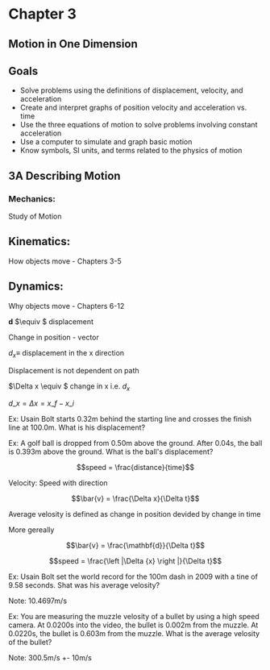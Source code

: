 # Chapter 3
## Motion in One Dimension



## Goals

- Solve problems using the definitions of displacement, velocity, and acceleration
- Create and interpret graphs of position velocity and acceleration vs. time 
- Use the three equations of motion to solve problems involving constant acceleration 
- Use a computer to simulate and graph basic motion
- Know symbols, SI units, and terms related to the physics of motion 



## **3A** Describing Motion



### Mechanics:

Study of Motion  <!-- .element: class="fragment"-->



## Kinematics:

How objects move - Chapters 3-5  <!-- .element: class="fragment"-->



## Dynamics:

Why objects move - Chapters 6-12  <!-- .element: class="fragment"-->



**d** $\equiv $ displacement

Change in position - vector 



$d_{x} \equiv$ displacement in the x direction


Displacement is not dependent on path



$\Delta x \equiv $ change in x i.e. $d_{x}$

$d\_{x} = \Delta x = x\_{f} - x\_{i}$



Ex: Usain Bolt starts 0.32m behind the starting line and crosses the finish line at 100.0m. What is his displacement?



Ex: A golf ball is dropped from 0.50m above the ground. After 0.04s, the ball is 0.393m above the ground. What is the ball's displacement?



$$speed = \frac{distance}{time}$$



Velocity: Speed with direction


$$\bar{v} = \frac{\Delta x}{\Delta t}$$

Average velosity is defined as change in position devided by change in time


More gereally

$$\bar{v} = \frac{\mathbf{d}}{\Delta t}$$


$$speed = \frac{\left |\Delta {x}  \right |}{\Delta t}$$



Ex: Usain Bolt set the world record for the 100m dash in 2009 with a tine of 9.58 seconds. Shat was his average velosity?

Note:
10.4697m/s



Ex: You are measuring the muzzle velosity of a bullet by using a high speed camera. At 0.0200s into the video, the bullet is 0.002m from the muzzle. At 0.0220s, the bullet is 0.603m from the muzzle. What is the average velosity of the bullet?

Note: 
300.5m/s +- 10m/s 



